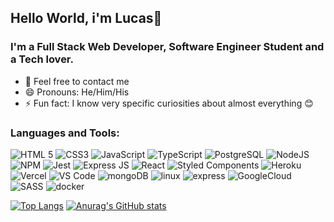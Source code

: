 ## Hello World, i'm Lucas👋

### I'm a Full Stack Web Developer, Software Engineer Student and a Tech lover.


- 💬 Feel free to contact me
- 😄 Pronouns: He/Him/His
- ⚡ Fun fact: I know very specific curiosities about almost everything 😊

### Languages and Tools:


<img alt="HTML 5" src="https://img.shields.io/badge/HTML5-E34F26?style=for-the-badge&logo=html5&logoColor=white"/> <img alt="CSS3" src="https://img.shields.io/badge/CSS3-1572B6?style=for-the-badge&logo=css3&logoColor=white"/> <img alt="JavaScript" src="https://img.shields.io/badge/JavaScript-F7DF1E?style=for-the-badge&logo=javascript&logoColor=black"/> <img alt="TypeScript" src="https://img.shields.io/badge/TypeScript-007ACC?style=for-the-badge&logo=typescript&logoColor=white"/> <img alt="PostgreSQL" src="https://img.shields.io/badge/PostgreSQL-316192?style=for-the-badge&logo=postgresql&logoColor=white"/> <img alt="NodeJS" src="https://img.shields.io/badge/Node.js-339933?style=for-the-badge&logo=nodedotjs&logoColor=white"/> <img alt="NPM" src="https://img.shields.io/badge/npm-CB3837?style=for-the-badge&logo=npm&logoColor=white"/> <img alt="Jest" src="https://img.shields.io/badge/Jest-C21325?style=for-the-badge&logo=jest&logoColor=white"/> <img alt="Express JS" src="https://img.shields.io/badge/Express.js-000000?style=for-the-badge&logo=express&logoColor=white"/> <img alt="React" src="https://img.shields.io/badge/React-20232A?style=for-the-badge&logo=react&logoColor=61DAFB"/> <img alt="Styled Components" src="https://img.shields.io/badge/styled--components-DB7093?style=for-the-badge&logo=styled-components&logoColor=white"/> <img alt="Heroku" src="https://img.shields.io/badge/Heroku-430098?style=for-the-badge&logo=heroku&logoColor=white"/> <img alt="Vercel" src="https://img.shields.io/badge/Vercel-000000?style=for-the-badge&logo=vercel&logoColor=white"/> <img alt="VS Code" src="https://img.shields.io/badge/Visual_Studio_Code-0078D4?style=for-the-badge&logo=visual%20studio%20code&logoColor=white"/> <img src="https://img.shields.io/badge/MongoDB-4EA94B?style=for-the-badge&logo=mongodb&logoColor=white" alt="mongoDB" /> <img src="https://img.shields.io/badge/Linux-E34F26?style=for-the-badge&logo=linux&logoColor=black" alt="linux" /> <img  src="https://img.shields.io/badge/Express.js-404D59?style=for-the-badge" alt="express" /> <img src="https://img.shields.io/badge/Google_Cloud-4285F4?style=for-the-badge&logo=google-cloud&logoColor=white" alt="GoogleCloud" /> <img src="https://img.shields.io/badge/Sass-CC6699?style=for-the-badge&logo=sass&logoColor=white" alt="SASS" /> <img src="https://img.shields.io/badge/Docker-2496ED?style=for-the-badge&logo=docker&logoColor=white" alt="docker"/>


[![Top Langs](https://github-readme-stats.vercel.app/api/top-langs/?username=carvares&theme=radical)](https://github.com/anuraghazra/github-readme-stats) [![Anurag's GitHub stats](https://github-readme-stats.vercel.app/api?username=carvares&count_private=true&show_icons=true&theme=radical&card_height=150px)](https://github.com/anuraghazra/github-readme-stats)
